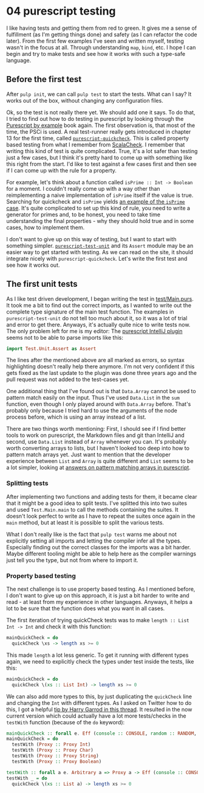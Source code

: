 # 04 purescript testing

I like having tests and getting them from red to green. It gives me a sense of fulfillment (as I'm getting things done) 
and safety (as I can refactor the code later). From the first few examples I've seen and written myself, testing wasn't 
in the focus at all. Through understanding `map`, `bind`, etc. I hope I can begin and try to make tests and see how it 
works with such a type-safe language.

## Before the first test

After `pulp init`, we can call `pulp test` to start the tests. What can I say? It works out of the box, without changing
any configuration files.

Ok, so the test is not really there yet. We should add one it says. To do that, I tried to find out how to do testing in
purescript by looking through the [Purescript by example](https://leanpub.com/purescript/read) book again. The first 
observation is, that most of the time, the PSCi is used. A real test-runner really gets introduced in chapter 13 for the
first time, called [`purescript-quickcheck`](https://github.com/purescript/purescript-quickcheck). This is called 
property based testing from what I remember from [ScalaCheck](http://www.scalacheck.org/). I remember that writing this
kind of test is quite complicated. True, it's a lot safer than testing just a few cases, but I think it's pretty hard to
come up with something like this right from the start. I'd like to test against a few cases first and then see if I can
come up with the rule for a property. 

For example, let's think about a function called `isPrime :: Int -> Boolean` for a moment. I couldn't really come up 
with a way other than reimplementing a naive implementation of `isPrime` itself if the value is true. Searching for 
quickcheck and `isPrime` yields [an example of the `isPrime` case](https://www.fpcomplete.com/blog/2017/01/quickcheck).
It's quite complicated to set up this kind of rule, you need to write a generator for primes and, to be honest, you need
to take time understanding the final properties - why they should hold true and in some cases, how to implement them.

I don't want to give up on this way of testing, but I want to start with something simpler. 
[`purescript-test-unit`](https://github.com/bodil/purescript-test-unit) and its `Assert` module may be an easier way to 
get started with testing. As we can read on the site, it should integrate nicely with `purescript-quickcheck`. Let's 
write the first test and see how it works out.

## The first unit tests

As I like test driven development, I began writing the test in [test/Main.purs](./test/Main.purs#L14). It took me a bit
to find out the correct imports, as I wanted to write out the complete type signature of the main test function. The 
examples in `purescript-test-unit` do not tell too much about it, so it was a lot of trial and error to get there. 
Anyways, it's actually quite nice to write tests now. The only problem left for me is my editor: The [purescript 
IntelliJ plugin](https://github.com/ikarienator/pure-idea) seems not to be able to parse imports like this: 

```purescript
import Test.Unit.Assert as Assert
``` 

The lines after the mentioned above are all marked as errors, so syntax highlighting doesn't really help there anymore. 
I'm not very confident if this gets fixed as the last update to the plugin was done three years ago and the pull request
was not added to the test-cases yet.

One additional thing that I've found out is that `Data.Array` cannot be used to pattern match easily on the input. Thus
I've used `Data.List` in the `sum` function, even though I only played around with `Data.Array` before. That's probably
only because I tried hard to use the arguments of the node process before, which is using an array instead of a list.

There are two things worth mentioning: First, I should see if I find better tools to work on purescript, the Markdown
files and git than IntelliJ and second, use `Data.List` instead of `Array` whenever you can. It's probably worth 
converting arrays to lists, but I haven't looked too deep into how to pattern match arrays yet. Just want to mention 
that the developer experience between `List` and `Array` is quite different and `List` seems to be a lot simpler, 
looking at [answers on pattern matching arrays in 
purescript](https://stackoverflow.com/questions/42450347/purescript-pattern-match-arrays-of-unknown-length).

### Splitting tests

After implementing two functions and adding tests for them, it became clear that it might be a good idea to split tests.
I've splitted this into two suites and used `Test.Main.main` to call the methods containing the suites. It doesn't look
perfect to write as I have to repeat the suites once again in the `main` method, but at least it is possible to split 
the various tests.

What I don't really like is the fact that `pulp test` warns me about not explicitly setting all imports and letting the
compiler infer all the types. Especially finding out the correct classes for the imports was a bit harder. Maybe 
different tooling might be able to help here as the compiler warnings just tell you the type, but not from where to 
import it.

### Property based testing

The next challenge is to use property based testing. As I mentioned before, I don't want to give up on this approach, it
is just a bit harder to write and read - at least from my experience in other languages. Anyways, it helps a lot to be 
sure that the function does what you want in all cases.

The first iteration of trying quickCheck tests was to make `length :: List Int -> Int` and check it with this function:

```purescript
mainQuickCheck = do
  quickCheck \xs -> length xs >= 0
```

This made `length` a lot less generic. To get it running with different types again, we need to explicitly check the 
types under test inside the tests, like this:

```purescript
mainQuickCheck = do
  quickCheck \(xs :: List Int) -> length xs >= 0
``` 

We can also add more types to this, by just duplicating the `quickCheck` line and changing the `Int` with different 
types. As I asked on Twitter how to do this, I got a helpful [tip by Harry Garrod in this 
thread](https://twitter.com/NarigoDF/status/903021096143872000). It resulted in the now current version which could 
actually have a lot more tests/checks in the `testWith` function (because of the `do` keyword):

```purescript
mainQuickCheck :: forall e. Eff (console :: CONSOLE, random :: RANDOM, exception :: EXCEPTION | e) Unit
mainQuickCheck = do
  testWith (Proxy :: Proxy Int)
  testWith (Proxy :: Proxy Char)
  testWith (Proxy :: Proxy String)
  testWith (Proxy :: Proxy Boolean)

testWith :: forall a e. Arbitrary a => Proxy a -> Eff (console :: CONSOLE, random :: RANDOM, exception :: EXCEPTION | e) Unit
testWith _ = do
  quickCheck \(xs :: List a) -> length xs >= 0
```
